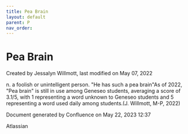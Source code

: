 ```yaml
---
title: Pea Brain
layout: default
parent: P
nav_order:
---
```


# Pea Brain

Created by  Jessalyn Willmott, last modified on May 07, 2022

n. a foolish or unintelligent person. &quot;He has such a pea brain&quot;As of 2022, &quot;Pea brain&quot; is still in use among Geneseo students, averaging a score of 3.1/5, with 1 representing a word unknown to Geneseo students and 5 representing a word used daily among students.(J. Willmott, M-P, 2022)

Document generated by Confluence on May 22, 2023 12:37

Atlassian
